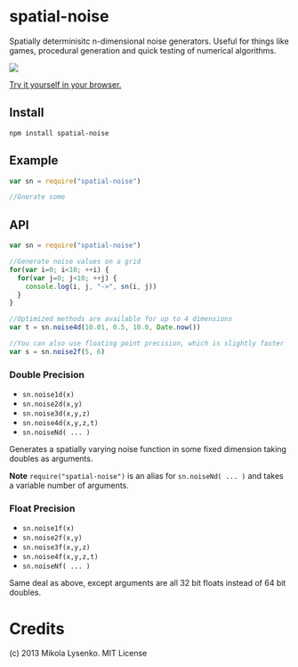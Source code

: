 spatial-noise
=============
Spatially determinisitc n-dimensional noise generators.  Useful for things like games, procedural generation and quick testing of numerical algorithms.

[<img src=https://raw.github.com/mikolalysenko/spatial-noise/master/images/noise2d.png>](http://mikolalysenko.github.io/spatial-noise/)

[Try it yourself in your browser.](http://mikolalysenko.github.io/spatial-noise/)

## Install

    npm install spatial-noise
    
## Example

```javascript
var sn = require("spatial-noise")

//Gnerate some 

```

## API

```javascript
var sn = require("spatial-noise")

//Generate noise values on a grid
for(var i=0; i<10; ++i) {
  for(var j=0; j<10; ++j) {
    console.log(i, j, "->", sn(i, j))
  }
}

//Optimized methods are available for up to 4 dimensions
var t = sn.noise4d(10.01, 0.5, 10.0, Date.now())

//You can also use floating point precision, which is slightly faster
var s = sn.noise2f(5, 6)
```

### Double Precision

* `sn.noise1d(x)`
* `sn.noise2d(x,y)`
* `sn.noise3d(x,y,z)`
* `sn.noise4d(x,y,z,t)`
* `sn.noiseNd( ... )`

Generates a spatially varying noise function in some fixed dimension taking doubles as arguments.

**Note** `require("spatial-noise")` is an alias for `sn.noiseNd( ... )` and takes a variable number of arguments.

### Float Precision

* `sn.noise1f(x)`
* `sn.noise2f(x,y)`
* `sn.noise3f(x,y,z)`
* `sn.noise4f(x,y,z,t)`
* `sn.noiseNf( ... )`

Same deal as above, except arguments are all 32 bit floats instead of 64 bit doubles.


# Credits
(c) 2013 Mikola Lysenko. MIT License
